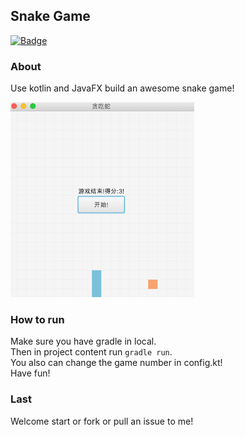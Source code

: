 ## Snake Game

[![Badge](https://img.shields.io/badge/link-996.icu-red.svg)](https://996.icu/#/zh_CN)

### About
Use kotlin and JavaFX build an awesome snake game!

![snake_image](screenshot/snake.png)  

### How to run
Make sure you have gradle in local.  
Then in project content run `gradle run`.  
You also can change the game number in config.kt!  
Have fun!

### Last
Welcome start or fork or pull an issue to me!